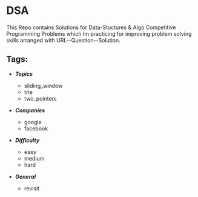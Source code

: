 # DSA

This Repo contains Solutions for Data-Stuctures & Algo Competitive Programming Problems which Im practicing for improving problem solving skills arranged with URL--Question--Solution.

Tags:
--
* ***Topics***
    * sliding_window
    * trie
    * two_pointers

* ***Companies***
    * google
    * facebook
    
* ***Difficulty***
    * easy
    * medium
    * hard
    
* ***General***
    * revisit


